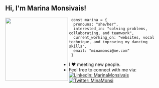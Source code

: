 <h2> Hi, I'm Marina Monsivais!</h2> 
<img  align='left' src="https://media.giphy.com/media/kDkUNHvbB6vjqeWSyp/giphy.gif" width="200">

     const marina = {
      pronouns: "she/her",
      interested_in: "solving problems, collaborating, and teamwork",
      current_working_on: "websites, vocal technique, and improving my dancing skills",
      email: "minamonsi@me.com"
     }

- I :heart: meeting new people.
- Feel free to connect with me via: [![Linkedin: MarinaMonsivais](https://img.shields.io/badge/-MarinaMonsivais-blue?style=flat-square&logo=Linkedin&logoColor=white&link=https://www.linkedin.com/in/thaianebraga/)](https://www.linkedin.com/in/marinamonsivais-webdev/)
  [![Twitter: MinaMonsi ](https://img.shields.io/twitter/follow/MinaMonsi?style=social)](https://twitter.com/minamonsi)

<!--
**MinaMonsi/MinaMonsi** is a ✨ _special_ ✨ repository because its `README.md` (this file) appears on your GitHub profile.
